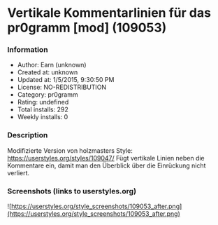 # Vertikale Kommentarlinien für das pr0gramm [mod] (109053)

### Information
- Author: Earn (unknown)
- Created at: unknown
- Updated at: 1/5/2015, 9:30:50 PM
- License: NO-REDISTRIBUTION
- Category: pr0gramm
- Rating: undefined
- Total installs: 292
- Weekly installs: 0


### Description
Modifizierte Version von holzmasters Style:
https://userstyles.org/styles/109047/
Fügt vertikale Linien neben die Kommentare ein, damit man den Überblick über die Einrückung nicht verliert.


### Screenshots (links to userstyles.org)
![https://userstyles.org/style_screenshots/109053_after.png](https://userstyles.org/style_screenshots/109053_after.png)


